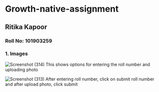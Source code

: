 # Growth-native-assignment
## Ritika Kapoor 
### Roll No: 101903259
### 1. Images
![Screenshot (314)](https://user-images.githubusercontent.com/89925659/208650269-12e51736-5776-42e0-a187-c2e180b93874.png)
This shows options for entering the roll number and uploading photo

![Screenshot (313)](https://user-images.githubusercontent.com/89925659/208649976-c31f0a56-bd2a-48c0-b2b0-afa61a8019c9.png)
After entering roll number, click on submit roll number and after upload photo, click submit
